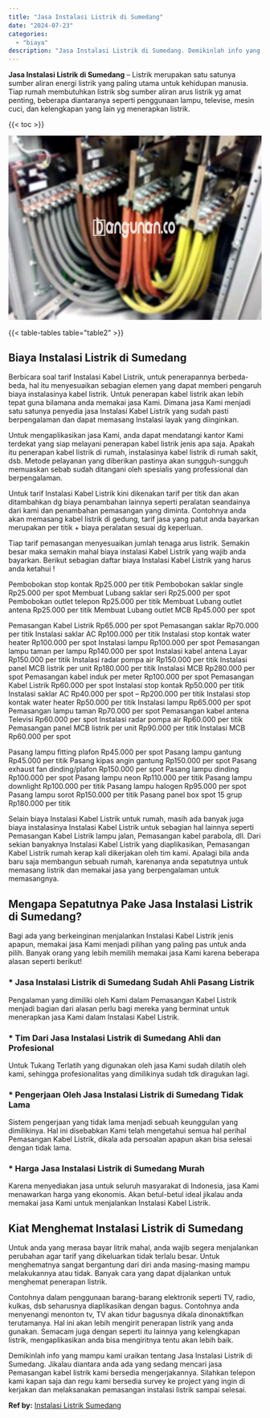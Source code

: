 ```yaml
---
title: "Jasa Instalasi Listrik di Sumedang"
date: "2024-07-23"
categories: 
  - "biaya"
description: "Jasa Instalasi Listrik di Sumedang. Demikinlah info yang mampu kami uraikan tentang Jasa Instalasi Listrik di Sumedang. Jikalau diantara anda ada yang sedang..."
---
```


**Jasa Instalasi Listrik di Sumedang** – Listrik merupakan satu satunya sumber aliran energi listrik yang paling utama untuk kehidupan manusia. Tiap rumah membutuhkan listrik sbg sumber aliran arus listrik yg amat penting, beberapa diantaranya seperti penggunaan lampu, televise, mesin cuci, dan kelengkapan yang lain yg menerapkan listrik.

{{< toc >}}

![Jasa Instalasi Listrik di Sumedang](/images/instalasi-listrik-murah21.png)

{{< table-tables table="table2" >}}

## Biaya Instalasi Listrik di Sumedang

Berbicara soal tarif Instalasi Kabel Listrik, untuk penerapannya berbeda-beda, hal itu menyesuaikan sebagian elemen yang dapat memberi pengaruh biaya instalasinya kabel listrik. Untuk penerapan kabel listrik akan lebih tepat guna bilamana anda memakai jasa Kami. Dimana jasa Kami menjadi satu satunya penyedia jasa Instalasi Kabel Listrik yang sudah pasti berpengalaman dan dapat memasang Instalasi layak yang diinginkan.

Untuk mengaplikasikan jasa Kami, anda dapat mendatangi kantor Kami terdekat yang siap melayani penerapan kabel listrik jenis apa saja. Apakah itu penerapan kabel listrik di rumah, instalasinya kabel listrik di rumah sakit, dsb. Metode pelayanan yang diberikan pastinya akan sungguh-sungguh memuaskan sebab sudah ditangani oleh spesialis yang professional dan berpengalaman.

Untuk tarif Instalasi Kabel Listrik kini dikenakan tarif per titik dan akan ditambahkan dg biaya penambahan lainnya seperti peralatan seandainya dari kami dan penambahan pemasangan yang diminta. Contohnya anda akan memasang kabel listrik di gedung, tarif jasa yang patut anda bayarkan merupakan per titik + biaya peralatan sesuai dg keperluan.

Tiap tarif pemasangan menyesuaikan jumlah tenaga arus listrik. Semakin besar maka semakin mahal biaya instalasi Kabel Listrik yang wajib anda bayarkan. Berikut sebagian daftar biaya Instalasi Kabel Listrik yang harus anda ketahui !

Pembobokan stop kontak Rp25.000 per titik Pembobokan saklar single Rp25.000 per spot Membuat Lubang saklar seri Rp25.000 per spot Pembobokan outlet telepon Rp25.000 per titik Membuat Lubang outlet antena Rp25.000 per titik Membuat Lubang outlet MCB Rp45.000 per spot

Pemasangan Kabel Listrik Rp65.000 per spot Pemasangan saklar Rp70.000 per titik Instalasi saklar AC Rp100.000 per titik Instalasi stop kontak water heater Rp100.000 per spot Instalasi lampu Rp100.000 per spot Pemasangan lampu taman per lampu Rp140.000 per spot Instalasi kabel antena Layar Rp150.000 per titik Instalasi radar pompa air Rp150.000 per titik Instalasi panel MCB listrik per unit Rp180.000 per titik Instalasi MCB Rp280.000 per spot Pemasangan kabel induk per meter Rp100.000 per spot Pemasangan Kabel Listrik Rp60.000 per spot Instalasi stop kontak Rp50.000 per titik Instalasi saklar AC Rp40.000 per spot – Rp200.000 per titik Instalasi stop kontak water heater Rp50.000 per titik Instalasi lampu Rp65.000 per spot Pemasangan lampu taman Rp70.000 per spot Pemasangan kabel antena Televisi Rp60.000 per spot Instalasi radar pompa air Rp60.000 per titik Pemasangan panel MCB listrik per unit Rp90.000 per titik Instalasi MCB Rp60.000 per spot

Pasang lampu fitting plafon Rp45.000 per spot Pasang lampu gantung Rp45.000 per titik Pasang kipas angin gantung Rp150.000 per spot Pasang exhaust fan dinding/plafon Rp150.000 per spot Pasang lampu dinding Rp100.000 per spot Pasang lampu neon Rp110.000 per titik Pasang lampu downlight Rp100.000 per titik Pasang lampu halogen Rp95.000 per spot Pasang lampu sorot Rp150.000 per titik Pasang panel box spot 15 grup Rp180.000 per titik

Selain biaya Instalasi Kabel Listrik untuk rumah, masih ada banyak juga biaya instalasinya Instalasi Kabel Listrik untuk sebagian hal lainnya seperti Pemasangan Kabel Listrik lampu jalan, Pemasangan kabel parabola, dll. Dari sekian banyaknya Instalasi Kabel Listrik yang diaplikasikan, Pemasangan Kabel Listrik rumah kerap kali dikerjakan oleh tim kami. Apalagi bila anda baru saja membangun sebuah rumah, karenanya anda sepatutnya untuk memasang listrik dan memakai jasa yang berpengalaman untuk memasangnya.

## Mengapa Sepatutnya Pake Jasa Instalasi Listrik di Sumedang?

Bagi ada yang berkeinginan menjalankan Instalasi Kabel Listrik jenis apapun, memakai jasa Kami menjadi pilihan yang paling pas untuk anda pilih. Banyak orang yang lebih memilih memakai jasa Kami karena beberapa alasan seperti berikut!

### \* Jasa Instalasi Listrik di Sumedang Sudah Ahli Pasang Listrik

Pengalaman yang dimiliki oleh Kami dalam Pemasangan Kabel Listrik menjadi bagian dari alasan perlu bagi mereka yang berminat untuk menerapkan jasa Kami dalam Instalasi Kabel Listrik.

### \* Tim Dari Jasa Instalasi Listrik di Sumedang Ahli dan Profesional

Untuk Tukang Terlatih yang digunakan oleh jasa Kami sudah dilatih oleh kami, sehingga profesionalitas yang dimilikinya sudah tdk diragukan lagi.

### \* Pengerjaan Oleh Jasa Instalasi Listrik di Sumedang Tidak Lama

Sistem pengerjaan yang tidak lama menjadi sebuah keunggulan yang dimilikinya. Hal ini disebabkan Kami telah mengetahui semua hal perihal Pemasangan Kabel Listrik, dikala ada persoalan apapun akan bisa selesai dengan tidak lama.

### \* Harga Jasa Instalasi Listrik di Sumedang Murah

Karena menyediakan jasa untuk seluruh masyarakat di Indonesia, jasa Kami menawarkan harga yang ekonomis. Akan betul-betul ideal jikalau anda memakai jasa Kami untuk menjalankan Instalasi Kabel Listrik.

## Kiat Menghemat Instalasi Listrik di Sumedang


Untuk anda yang merasa bayar litrik mahal, anda wajib segera menjalankan perubahan agar tarif yang dikeluarkan tidak terlalu besar. Untuk menghematnya sangat bergantung dari diri anda masing-masing mampu melakukannya atau tidak. Banyak cara yang dapat dijalankan untuk menghemat penerapan listrik.

Contohnya dalam penggunaan barang-barang elektronik seperti TV, radio, kulkas, dsb seharusnya diaplikasikan dengan bagus. Contohnya anda menyenangi menonton tv, TV akan tidur bagusnya dikala dinonaktifkan terutamanya. Hal ini akan lebih mengirit penerapan listrik yang anda gunakan. Semacam juga dengan seperti itu lainnya yang kelengkapan listrik, mengaplikasikan anda bisa mengiritnya tentu akan lebih baik.

Demikinlah info yang mampu kami uraikan tentang Jasa Instalasi Listrik di Sumedang. Jikalau diantara anda ada yang sedang mencari jasa Pemasangan kabel listrik kami bersedia mengerjakannya. Silahkan telepon kami kapan saja dan regu kami bersedia survey ke project yang ingin di kerjakan dan melaksanakan pemasangan instalasi listrik sampai selesai.

**Ref by:** [Instalasi Listrik Sumedang](https://id.wikipedia.org/wiki/Instalasi)

